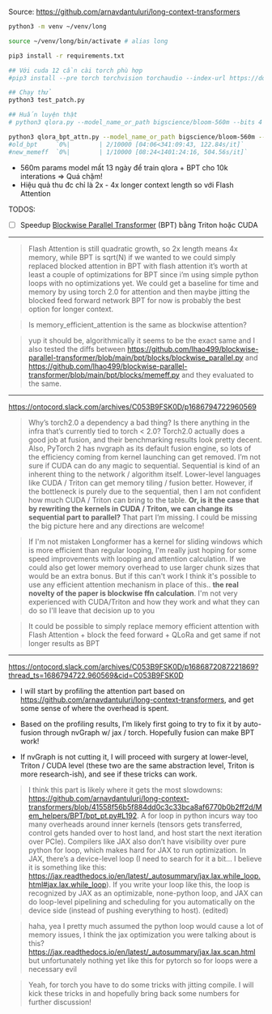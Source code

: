 Source: https://github.com/arnavdantuluri/long-context-transformers

```sh
python3 -m venv ~/venv/long

source ~/venv/long/bin/activate # alias long

pip3 install -r requirements.txt

## Với cuda 12 cần cài torch phù hợp
#pip3 install --pre torch torchvision torchaudio --index-url https://download.pytorch.org/whl/nightly/cu121

## Chạy thử
python3 test_patch.py

## Huấn luyện thật
# python3 qlora.py --model_name_or_path bigscience/bloom-560m --bits 4 --per_device_train_batch_size 8

python3 qlora_bpt_attn.py --model_name_or_path bigscience/bloom-560m --bits 4 --per_device_train_batch_size 8
#old_bpt     `0%|        | 2/10000 [04:06<341:09:43, 122.84s/it]`
#new_memeff  `0%|        | 1/10000 [08:24<1401:24:16, 504.56s/it]`
```

- 560m params model mất 13 ngày để train qlora + BPT cho 10k interations => Quá chậm!
- Hiệu quả thu đc chỉ là 2x - 4x longer context length so với Flash Attention

TODOS:
- [ ] Speedup [Blockwise Parallel Transformer](https://arxiv.org/abs/2305.19370) (BPT) bằng Triton hoặc CUDA


- - -


> Flash Attention is still quadratic growth, so 2x length means 4x memory, while BPT is sqrt(N)
> if we wanted to we could simply replaced blocked attention in BPT with flash attention
> it’s worth at least a couple of optimizations for BPT since i’m using simple python loops with no optimizations yet.
> We could get a baseline for time and memory by using torch 2.0 for attention and then maybe jitting the blocked feed forward network
> BPT for now is probably the best option for longer context.

> Is memory_efficient_attention is the same as blockwise attention?

> yup it should be, algorithmically it seems to be the exact same and I also tested the diffs between https://github.com/lhao499/blockwise-parallel-transformer/blob/main/bpt/blocks/blockwise_parallel.py and https://github.com/lhao499/blockwise-parallel-transformer/blob/main/bpt/blocks/memeff.py and they evaluated to the same.

- - -


https://ontocord.slack.com/archives/C053B9FSK0D/p1686794722960569
> Why’s torch2.0 a dependency a bad thing? Is there anything in the infra that’s currently tied to torch < 2.0? Torch2.0 actually does a good job at fusion, and their benchmarking results look pretty decent. Also, PyTorch 2 has nvgraph as its default fusion engine, so lots of the efficiency coming from kernel launching can get removed.
> I’m not sure if CUDA can do any magic to sequential. Sequential is kind of an inherent thing to the network / algorithm itself. Lower-level languages like CUDA / Triton can get memory tiling / fusion better. However, if the bottleneck is purely due to the sequential, then I am not confident how much CUDA / Triton can bring to the table. **Or, is it the case that by rewriting the kernels in CUDA / Triton, we can change its sequential part to parallel?** That part I’m missing. I could be missing the big picture here and any directions are welcome!

> If I'm not mistaken Longformer has a kernel for sliding windows which is more efficient than regular looping, I'm really just hoping for some speed improvements with looping and attention calculation. If we could also get lower memory overhead to use larger chunk sizes that would be an extra bonus. But if this can't work I think it's possible to use any efficient attention mechanism in place of this.. **the real novelty of the paper is blockwise ffn calculation**. I'm not very experienced with CUDA/Triton and how they work and what they can do so I'll leave that decision up to you

> It could be possible to simply replace memory efficient attention with Flash Attention + block the feed forward + QLoRa and get same if not longer results as BPT

- - -

https://ontocord.slack.com/archives/C053B9FSK0D/p1686872087221869?thread_ts=1686794722.960569&cid=C053B9FSK0D

- I will start by profiling the attention part based on https://github.com/arnavdantuluri/long-context-transformers, and get some sense of where the overhead is spent.

- Based on the profiling results, I’m likely first going to try to fix it by auto-fusion through nvGraph w/ jax / torch. Hopefully fusion can make BPT work!

- If nvGraph is not cutting it, I will proceed with surgery at lower-level, Triton / CUDA level (these two are the same abstraction level, Triton is more research-ish), and see if these tricks can work.


> I think this part is likely where it gets the most slowdowns: https://github.com/arnavdantuluri/long-context-transformers/blob/41558f56b5f884dd0c3c33bca8af6770b0b2ff2d/Mem_helpers/BPT/bpt_pt.py#L192.
> A for loop in python incurs way too many overheads around inner kernels (tensors gets transferred, control gets handed over to host land, and host start the next iteration over PCIe). Compilers like JAX also don’t have visibility over pure python for loop, which makes hard for JAX to run optimization.
> In JAX, there’s a device-level loop (I need to search for it a bit… I believe it is something like this: https://jax.readthedocs.io/en/latest/_autosummary/jax.lax.while_loop.html#jax.lax.while_loop). If you write your loop like this, the loop is recognized by JAX as an optimizable, none-python loop, and JAX can do loop-level pipelining and scheduling for you automatically on the device side (instead of pushing everything to host). (edited) 

> haha, yea I pretty much assumed the python loop would cause a lot of memory issues, I think the jax optimization you were talking about is this? https://jax.readthedocs.io/en/latest/_autosummary/jax.lax.scan.html but unfortunately nothing yet like this for pytorch so for loops were a necessary evil

> Yeah, for torch you have to do some tricks with jitting compile. I will kick these tricks in and hopefully bring back some numbers for further discussion!


